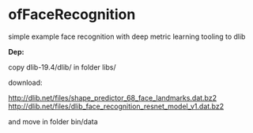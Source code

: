 # ofFaceRecognition

simple example face recognition with deep metric learning tooling to dlib<br>

<b>Dep:</b><br>

copy dlib-19.4/dlib/ in folder libs/<br>

download: <br>

http://dlib.net/files/shape_predictor_68_face_landmarks.dat.bz2<br>
http://dlib.net/files/dlib_face_recognition_resnet_model_v1.dat.bz2<br>

and move in folder bin/data<br>
